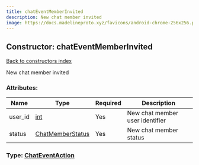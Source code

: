 ```yaml
---
title: chatEventMemberInvited
description: New chat member invited
image: https://docs.madelineproto.xyz/favicons/android-chrome-256x256.png
---
```

## Constructor: chatEventMemberInvited  
[Back to constructors index](index.md)



New chat member invited

### Attributes:

| Name     |    Type       | Required | Description |
|----------|---------------|----------|-------------|
|user\_id|[int](../types/int.md) | Yes|New chat member user identifier|
|status|[ChatMemberStatus](../types/ChatMemberStatus.md) | Yes|New chat member status|



### Type: [ChatEventAction](../types/ChatEventAction.md)


